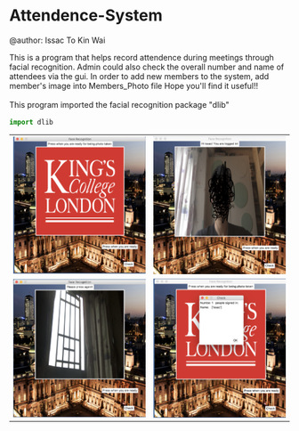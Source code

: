 # Attendence-System
@author: Issac To Kin Wai



This is a program that helps record attendence during meetings through facial recognition.
Admin could also check the overall number and name of attendees via the gui.
In order to add new members to the system, add member's image into Members_Photo file
Hope you'll find it useful!!<br/>
<br/>
This program imported the facial recognition package "dlib"
```python
import dlib
```
| | |
| ------------- | ------------- |
|<img src="https://github.com/issacto/Attendence-System/blob/master/Images/Menu.png" width="300">|<img src="https://github.com/issacto/Attendence-System/blob/master/Images/Members%20taken.png" width="300"> |
|<img src="https://github.com/issacto/Attendence-System/blob/master/Images/Noone%20spotted.png" width="300">|<img src="https://github.com/issacto/Attendence-System/blob/master/Images/people%20signed%20in.png" width="300">|



<br>

<br>

